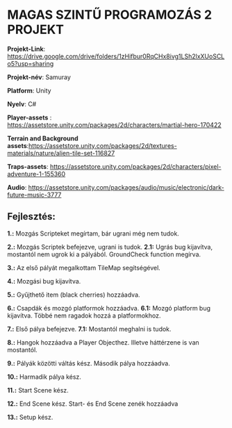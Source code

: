 # MAGAS SZINTŰ PROGRAMOZÁS 2 PROJEKT

**Projekt-Link**: https://drive.google.com/drive/folders/1zHifbur0RqCHx8ivg1LSh2lxXUoSCLo5?usp=sharing

**Projekt-név**:  Samuray

**Platform**: Unity

**Nyelv**: C#

**Player-assets** : https://assetstore.unity.com/packages/2d/characters/martial-hero-170422

**Terrain and Background assets**:https://assetstore.unity.com/packages/2d/textures-materials/nature/alien-tile-set-116827

**Traps-assets**: https://assetstore.unity.com/packages/2d/characters/pixel-adventure-1-155360

**Audio**: https://assetstore.unity.com/packages/audio/music/electronic/dark-future-music-3777

## Fejlesztés:

**1.:** Mozgás Scripteket megírtam, bár ugrani még nem tudok.
 
**2.:** Mozgás Scriptek befejezve, ugrani is tudok. 
     **2.1:** Ugrás bug kijavítva, mostantól nem ugrok ki a pályából. GroundCheck function megírva.

**3.:** Az első pályát megalkottam TileMap segítségével.
 
**4.:** Mozgási bug kijavítva. 

**5.:** Gyűjthető item (black cherries) hozzáadva.

**6.:** Csapdák és mozgó platformok hozzáadva.
     **6.1:** Mozgó platform bug kijavítva. Többé nem ragadok hozzá a platformokhoz.

**7.:** Első pálya befejezve. 
     **7.1:** Mostantól meghalni is tudok.

**8.:** Hangok hozzáadva a Player Objecthez. Illetve háttérzene is van mostantól.

**9.:** Pályák közötti váltás kész. Második pálya hozzáadva.

**10.:** Harmadik pálya kész.

**11.:** Start Scene kész.

**12.:** End Scene kész. Start- és End Scene zenék hozzáadva

**13.:** Setup kész.
